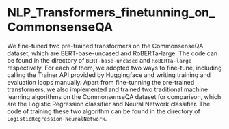 # NLP_Transformers_finetunning_on_CommonsenseQA

We fine-tuned two pre-trained transformers on the CommonsenseQA dataset, which are BERT-base-uncased and RoBERTa-large. The code can be found in the directory of `BERT-base-uncased` and `RoBERTa-large` respectively. For each of them, we adopted two ways to fine-tune, including calling the Trainer API provided by Huggingface and writing training and evaluation loops manually. Apart from fine-tunning the pre-trained transformers, we also implemented and trained two traditional machine learning algorithms on the CommonsenseQA dataset for comparison, which are the Logistic Regression classifier and Neural Network classifier. The code of training these two algorithm can be found in the directory of `LogisticRegression-NeuralNetwork`.
